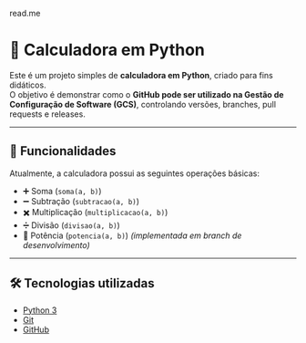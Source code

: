 read.me

# 📌 Calculadora em Python

Este é um projeto simples de **calculadora em Python**, criado para fins didáticos.  
O objetivo é demonstrar como o **GitHub pode ser utilizado na Gestão de Configuração de Software (GCS)**, controlando versões, branches, pull requests e releases.

---

## 🚀 Funcionalidades
Atualmente, a calculadora possui as seguintes operações básicas:

- ➕ Soma (`soma(a, b)`)
- ➖ Subtração (`subtracao(a, b)`)
- ✖️ Multiplicação (`multiplicacao(a, b)`)
- ➗ Divisão (`divisao(a, b)`)
- 🔼 Potência (`potencia(a, b)`) *(implementada em branch de desenvolvimento)*

---

## 🛠️ Tecnologias utilizadas
- [Python 3](https://www.python.org/)  
- [Git](https://git-scm.com/)  
- [GitHub](https://github.com/)  

